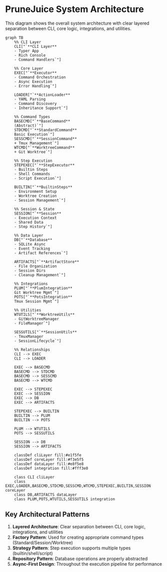 # PruneJuice System Architecture

This diagram shows the overall system architecture with clear layered separation between CLI, core logic, integrations, and utilities.

```mermaid
graph TB
    %% CLI Layer
    CLI["`**CLI Layer**
    - Typer App
    - Rich Console
    - Command Handlers`"]
    
    %% Core Layer
    EXEC["`**Executor**
    - Command Orchestration
    - Async Execution
    - Error Handling`"]
    
    LOADER["`**ActionLoader**
    - YAML Parsing
    - Command Discovery
    - Inheritance Support`"]
    
    %% Command Types
    BASECMD["`**BaseCommand**
    (Abstract)`"]
    STDCMD["`**StandardCommand**
    Basic Execution`"]
    SESSCMD["`**SessionCommand**
    + Tmux Management`"]
    WTCMD["`**WorktreeCommand**
    + Git Worktree`"]
    
    %% Step Execution
    STEPEXEC["`**StepExecutor**
    - Builtin Steps
    - Shell Commands
    - Script Execution`"]
    
    BUILTIN["`**BuiltinSteps**
    - Environment Setup
    - Worktree Creation
    - Session Management`"]
    
    %% Session & State
    SESSION["`**Session**
    - Execution Context
    - Shared Data
    - Step History`"]
    
    %% Data Layer
    DB["`**Database**
    - SQLite Async
    - Event Tracking
    - Artifact References`"]
    
    ARTIFACTS["`**ArtifactStore**
    - File Organization
    - Session Dirs
    - Cleanup Management`"]
    
    %% Integrations
    PLUM["`**PlumIntegration**
    Git Worktree Mgmt`"]
    POTS["`**PotsIntegration**
    Tmux Session Mgmt`"]
    
    %% Utilities
    WTUTILS["`**WorktreeUtils**
    - GitWorktreeManager
    - FileManager`"]
    
    SESSUTILS["`**SessionUtils**
    - TmuxManager
    - SessionLifecycle`"]
    
    %% Relationships
    CLI --> EXEC
    CLI --> LOADER
    
    EXEC --> BASECMD
    BASECMD --> STDCMD
    BASECMD --> SESSCMD
    BASECMD --> WTCMD
    
    EXEC --> STEPEXEC
    EXEC --> SESSION
    EXEC --> DB
    EXEC --> ARTIFACTS
    
    STEPEXEC --> BUILTIN
    BUILTIN --> PLUM
    BUILTIN --> POTS
    
    PLUM --> WTUTILS
    POTS --> SESSUTILS
    
    SESSION --> DB
    SESSION --> ARTIFACTS
    
    classDef cliLayer fill:#e1f5fe
    classDef coreLayer fill:#f3e5f5
    classDef dataLayer fill:#e8f5e8
    classDef integration fill:#fff3e0
    
    class CLI cliLayer
    class EXEC,LOADER,BASECMD,STDCMD,SESSCMD,WTCMD,STEPEXEC,BUILTIN,SESSION coreLayer
    class DB,ARTIFACTS dataLayer
    class PLUM,POTS,WTUTILS,SESSUTILS integration
```

## Key Architectural Patterns

1. **Layered Architecture**: Clear separation between CLI, core logic, integrations, and utilities
2. **Factory Pattern**: Used for creating appropriate command types (Standard/Session/Worktree)
3. **Strategy Pattern**: Step execution supports multiple types (builtin/shell/script)
4. **Repository Pattern**: Database operations are properly abstracted
5. **Async-First Design**: Throughout the execution pipeline for performance